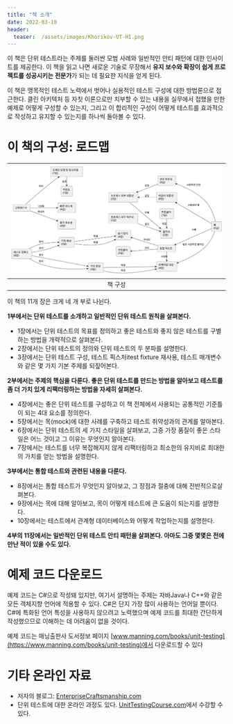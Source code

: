 ```yaml
---
title: "책 소개"
date: 2022-03-10
header:
  teaser:  /assets/images/Khorikov-UT-HI.png
---
```


이 책은 단위 테스트라는 주제를 둘러싼 모범 사례와 일반적인 안티 패턴에 대한 인사이트를 제공한다. 이 책을 읽고 나면 새로운 기술로 무장해서 **유지 보수와 확장이 쉽게 프로젝트를 성공시키는 전문가**가 되는 데 필요한 지식을 얻게 된다.

이 책은 맹목적인 테스트 노력에서 벗어나 실용적인 테스트 구성에 대한 방법론으로 접근한다. 클린 아키텍처 등 자칫 이론으로만 치부할 수 있는 내용을 실무에서 접했을 만한 예제로 어떻게 구성할 수 있는지, 그리고 이 합리적인 구성이 어떻게 테스트를 효과적으로 작성하고 유지할 수 있는지를 하나씩 돌아볼 수 있다. 

# 이 책의 구성: 로드맵

|![이미지](/plantuml/book-composition.svg)|
|:--:|
|책 구성|

이 책의 11개 장은 크게 네 개 부로 나뉜다. 

**1부에서는 단위 테스트를 소개하고 일반적인 단위 테스트 원칙을 살펴본다.**

* 1장에서는 단위 테스트의 목표를 정의하고 좋은 테스트와 좋지 않은 테스트를 구별하는 방법을 개략적으로 살펴본다.
* 2장에서는 단위 테스트의 정의와 단위 테스트의 두 분파를 설명한다.
* 3장에서는 단위 테스트 구성, 테스트 픽스처itest fixture 재사용, 테스트 매개변수와 같은 몇 가지 기본 주제를 되짚어본다.

**2부에서는 주제의 핵심을 다룬다. 좋은 단위 테스트를 만드는 방법을 알아보고 테스트를 좀 더 가치 있게 리팩터링하는 방법을 자세히 살펴본다.**

* 4장에서는 좋은 단위 테스트를 구성하고 이 책 전체에서 사용되는 공통적인 기준틀이 되는 4대 요소를 정의한다.
* 5장에서는 목(mock)에 대한 사례를 구축하고 테스트 취약성과의 관계를 알아본다.
* 6장에서는 단위 테스트의 세 가지 스타일을 살펴보고, 그중 가장 품질이 좋은 스타일은 어느 것이고 그 이유는 무엇인지 알아본다.
* 7장에서는 테스트를 너무 복잡해지지 않게 리팩터링하고 최소한의 유지비로 최대한의 가치를 얻는 방법을 설명한다.

**3부에서는 통합 테스트와 관련된 내용을 다룬다.**

* 8장에서는 통합 테스트가 무엇인지 알아보고, 그 장점과 절충에 대해 전반적으로살펴본다.
* 9장에서는 목에 대해 알아보고, 목이 어떻게 테스트에 큰 도움이 되는지를 설명한다.
* 10장에서는 테스트에서 관계형 데이터베이스와 어떻게 작업하는지를 설명한다.

**4부의 11장에서는 일반적인 단위 테스트 안티 패턴을 살펴본다. 아마도 그중 몇몇은 전에 만난 적이 있을 수도 있다.**

# 예제 코드 다운로드

예제 코드는 C#으로 작성돼 있지만, 여기서 설명하는 주제는 자바Java나 C++와 같은 모든 객체지향 언어에 적용할 수 있다. C#은 단지 가장 많이 사용하는 언어일 뿐이다. C#에 특화된 언어 특성을 사용하지 않으려고 노력했으며 예제 코드를 최대한 간단하게 작성했으므로 이해하는 데 어려움이 없을 것이다.

예제 코드는 매닝출판사 도서정보 페이지 [www.manning.com/books/unit-testing](https://www.manning.com/books/unit-testing)에서 다운로드할 수 있다

# 기타 온라인 자료

* 저자의 블로그: [EnterpriseCraftsmanship.com](https://EnterpriseCraftsmanship.com)
* 단위 테스트에 대한 온라인 과정도 있다. [UnitTestingCourse.com](https://UnitTestingCourse.com)에서 수강할 수 있다.